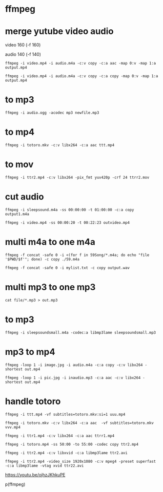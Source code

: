 ffmpeg
======

# merge yutube video audio

video 160 (-f 160)

audio 140 (-f 140)

    ffmpeg -i video.mp4 -i audio.m4a -c:v copy -c:a aac -map 0:v -map 1:a output.mp4

    ffmpeg -i video.mp4 -i audio.m4a -c:v copy -c:a copy -map 0:v -map 1:a output.mp4

# to mp3
    ffmpeg -i audio.ogg -acodec mp3 newfile.mp3

# to mp4
    ffmpeg -i totoro.mkv -c:v libx264 -c:a aac ttt.mp4

# to mov
    ffmpeg -i ttr2.mp4 -c:v libx264 -pix_fmt yuv420p -crf 24 ttrr2.mov

# cut audio
    ffmpeg -i sleepsound.m4a -ss 00:00:00 -t 01:00:00 -c:a copy output1.m4a

    ffmpeg -i video.mp4 -ss 00:00:20 -t 00:22:23 outvideo.mp4

# multi m4a to one m4a
    ffmpeg -f concat -safe 0 -i <(for f in 59Song/*.m4a; do echo "file '$PWD/$f'"; done) -c copy ./59.m4a
    
    ffmpeg -f concat -safe 0 -i mylist.txt -c copy output.wav

# multi mp3 to one mp3
    cat file/*.mp3 > out.mp3

# to mp3
    ffmpeg -i sleepsoundsmall.m4a -codec:a libmp3lame sleepsoundsmall.mp3

# mp3 to mp4

    ffmpeg -loop 1 -i image.jpg -i audio.m4a -c:a copy -c:v libx264 -shortest out.mp4

    ffmpeg -loop 1 -i pic.jpg -i inaudio.mp3 -c:a aac -c:v libx264 -shortest out.mp4

# handle totoro

    ffmpeg -i ttt.mp4 -vf subtitles=totoro.mkv:si=1 uuu.mp4

    ffmpeg -i totoro.mkv -c:v libx264 -c:a aac  -vf subtitles=totoro.mkv vvv.mp4 

    ffmpeg -i ttr1.mp4 -c:v libx264 -c:a aac ttrr1.mp4

    ffmpeg -i totoro.mp4 -ss 50:00 -to 55:00 -codec copy ttr2.mp4

    ffmpeg -i ttr2.mp4 -c:v libxvid -c:a libmp3lame ttr2.avi

    ffmpeg -i ttr2.mp4 -video_size 1920x1080 -c:v mpeg4 -preset superfast -c:a libmp3lame -vtag xvid ttr22.avi

https://youtu.be/ojhzJKhkuPE

p(ffmpeg)
